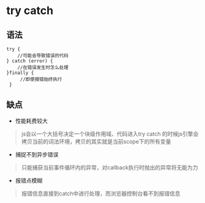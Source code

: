 # try catch

## 语法

```
try {
    //可能会导致错误的代码
} catch (error) {
    //在错误发生时怎么处理
}finally {
     //即使报错始终执行
 }
```

## 缺点

* 性能耗费较大

> js会以一个大括号决定一个块级作用域、代码进入try catch 的时候js引擎会拷贝当前的词法环境，拷贝的其实就是当前scope下的所有变量

* 捕捉不到异步错误

>只能捕获当前事件循环内的异常，对callback执行时抛出的异常将无能为力

* 报错点模糊

> 报错信息直接到catch中进行处理，而浏览器控制台看不到报错信息